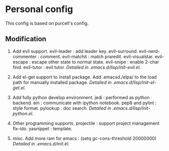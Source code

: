 # Personal config #

This config is based on purcell's config.

## Modification ##

1. Add evil support.
   evil-leader : add leader key.
   evil-surround.
   evil-nerd-commenter : comment.
   evil-matchit : match praredit.
   evil-visualstar.
   evil-escape : escape other state to normal state.
   evil-snipe : enable 2-char find.
   evil-tutor : evil tutor.
   *Detailed in .emacs.d/lisp/init-evil.el.*

2. Add el-get support to install package.
   Add .emacsd./elpa/ to the load path for manually installed package.
   *Detailed in .emacs.d/lisp/init-el-get.el.*

3. Add fully python develop environment.
   jedi : performed as python backend.
   ein : communicate with ipython notebook.
   pep8 and pylint : style format.
   pylookup : doc search.
   *Detailed in .emacs.d/lisp/init-python.el.*

4. Other programming supports.
   projectile : support project management
   flx-ido.
   yasnippet : template.

5. misc.
   Add more ram for emacs : (setq gc-cons-threshold 20000000)
   *Detailed in .emacs.d/init.el.*

